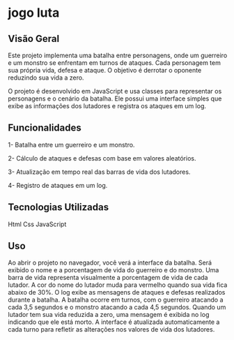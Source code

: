 # jogo luta 

## Visão Geral
Este projeto implementa uma batalha entre personagens, onde um guerreiro e um monstro se enfrentam em turnos de ataques. Cada personagem tem sua própria vida, defesa e ataque. O objetivo é derrotar o oponente reduzindo sua vida a zero.

O projeto é desenvolvido em JavaScript e usa classes para representar os personagens e o cenário da batalha. Ele possui uma interface simples que exibe as informações dos lutadores e registra os ataques em um log.

## Funcionalidades
1- Batalha entre um guerreiro e um monstro.

2- Cálculo de ataques e defesas com base em valores aleatórios.

3- Atualização em tempo real das barras de vida dos lutadores.

4- Registro de ataques em um log.

## Tecnologias Utilizadas
Html
Css
JavaScript

## Uso
Ao abrir o projeto no navegador, você verá a interface da batalha.
Será exibido o nome e a porcentagem de vida do guerreiro e do monstro.
Uma barra de vida representa visualmente a porcentagem de vida de cada lutador.
A cor do nome do lutador muda para vermelho quando sua vida fica abaixo de 30%.
O log exibe as mensagens de ataques e defesas realizados durante a batalha.
A batalha ocorre em turnos, com o guerreiro atacando a cada 3,5 segundos e o monstro atacando a cada 4,5 segundos.
Quando um lutador tem sua vida reduzida a zero, uma mensagem é exibida no log indicando que ele está morto.
A interface é atualizada automaticamente a cada turno para refletir as alterações nos valores de vida dos lutadores.
